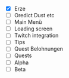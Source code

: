 - [x] Erze
- [ ] Oredict Dust etc
- [ ] Main Menü
- [ ] Loading screen
- [ ] Twitch integration
- [ ] Tips
- [ ] Quest Belohnungen
- [ ] Quests
- [ ] Alpha
- [ ] Beta
